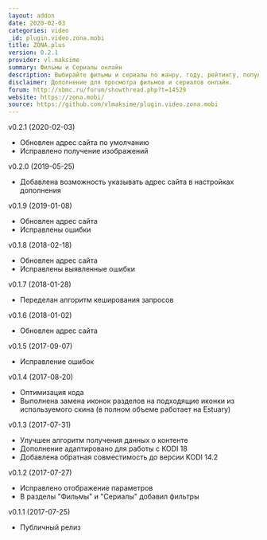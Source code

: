 ```yaml
---
layout: addon
date: 2020-02-03
categories: video
_id: plugin.video.zona.mobi
title: ZONA.plus
version: 0.2.1
provider: vl.maksime
summary: Фильмы и Сериалы онлайн
description: Выбирайте фильмы и сериалы по жанру, году, рейтингу, популярности.
disclaimer: Дополнение для просмотра фильмов и сериалов онлайн.
forum: http://xbmc.ru/forum/showthread.php?t=14529
website: https://zona.mobi/
source: https://github.com/vlmaksime/plugin.video.zona.mobi
---
```

v0.2.1 (2020-02-03)
- Обновлен адрес сайта по умолчанию
- Исправлено получение изображений

v0.2.0 (2019-05-25)
- Добавлена возможность указывать адрес сайта в настройках дополнения

v0.1.9 (2019-01-08)
- Обновлен адрес сайта
- Исправлены ошибки

v0.1.8 (2018-02-18)
- Обновлен адрес сайта
- Исправлены выявленные ошибки

v0.1.7 (2018-01-28)
- Переделан алгоритм кеширования запросов

v0.1.6 (2018-01-02)
- Обновлен адрес сайта

v0.1.5 (2017-09-07)
- Исправление ошибок

v0.1.4 (2017-08-20)
- Оптимизация кода
- Выполнена замена иконок разделов на подходящие иконки из используемого скина (в полном объеме работает на Estuary)

v0.1.3 (2017-07-31)
- Улучшен алгоритм получения данных о контенте
- Дополнение адаптировано для работы с KODI 18
- Добавлена обратная совместимость до версии KODI 14.2

v0.1.2 (2017-07-27)
- Исправлено отображение параметров
- В разделы "Фильмы" и "Сериалы" добавил фильтры

v0.1.1 (2017-07-25)
- Публичный релиз